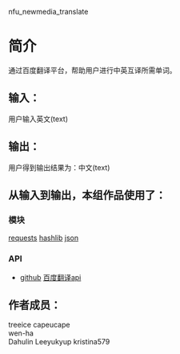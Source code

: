 nfu_newmedia_translate


		
# 简介 
通过百度翻译平台，帮助用户进行中英互译所需单词。



## 输入：
用户输入英文(text)
## 输出：
用户得到输出结果为：中文(text)
## 从输入到输出，本组作品使用了：
### 模块
[requests](http://www.python-requests.org/en/master/)
[hashlib](https://docs.python.org/2/library/hashlib.html)
[json](http://www.runoob.com/json/json-tutorial.html)
### API
* [github](https://api.github.com/)
[百度翻译api](https://fanyi-api.baidu.com/api/trans/vip/translate)

## 作者成员：
treeice	
capeucape	
wen-ha	
Dahulin
Leeyukyup
kristina579

	
